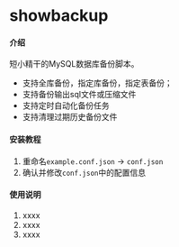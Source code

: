 # showbackup

#### 介绍
短小精干的MySQL数据库备份脚本。
- 支持全库备份，指定库备份，指定表备份；
- 支持备份输出sql文件或压缩文件
- 支持定时自动化备份任务
- 支持清理过期历史备份文件


#### 安装教程

1.  重命名`example.conf.json` -> `conf.json`
2.  确认并修改`conf.json`中的配置信息

#### 使用说明

1.  xxxx
2.  xxxx
3.  xxxx

